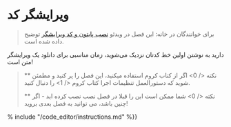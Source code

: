 # ویرایشگر کد

> برای خوانندگان در خانه: این فصل در ویدئو [نصب پایتون و کد ویرایشگر](https://www.youtube.com/watch?v=pVTaqzKZCdA&t=4m43s) توضیح داده شده است.

دارید به نوشتن اولین خط کدتان نزدیک می‌شوید، زمان مناسبی برای دانلود یک ویرایشگر متن است!

> ** نکته </ 0> اگر از کتاب کروم استفاده میکنید، این فصل را پر کنید و مطمئن شوید که دستورالعمل  تنظیمات اجرا کتاب کروم </ 1> را دنبال کنید.</p> 
> 
> ** نکته </ 0> شما ممکن است این را قبلا در فصل نصب نصب کرده اید - اگر چنین باشد، می توانید به فصل بعدی بروید!</p> </blockquote> 
> 
> % include "/code_editor/instructions.md" %}}